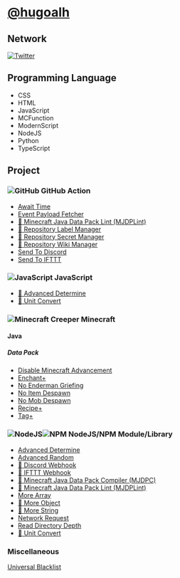 # [@hugoalh](https://github.com/hugoalh)

## Network

[![Twitter](https://hugoalh.github.io/Library.SVG.Icon/Twitter.svg)](https://twitter.com/hugoalhofficial)

## Programming Language

- CSS
- HTML
- JavaScript
- MCFunction
- ModernScript
- NodeJS
- Python
- TypeScript

## Project

### ![GitHub](https://hugoalh.github.io/Library.SVG.Icon/GitHub.svg) GitHub Action

- [Await Time](https://github.com/hugoalh/GitHubAction.AwaitTime)
- [Event Payload Fetcher](https://github.com/hugoalh/GitHubAction.EventPayloadFetcher)
- [🚧 Minecraft Java Data Pack Lint (MJDPLint)](https://github.com/hugoalh/GitHubAction.MinecraftJavaDataPackLint)
- [🚧 Repository Label Manager](https://github.com/hugoalh/GitHubAction.RepositoryLabelManager)
- [🚧 Repository Secret Manager](https://github.com/hugoalh/GitHubAction.RepositorySecretManager)
- [🚧 Repository Wiki Manager](https://github.com/hugoalh/GitHubAction.RepositoryWikiManager)
- [Send To Discord](https://github.com/hugoalh/GitHubAction.SendToDiscord)
- [Send To IFTTT](https://github.com/hugoalh/GitHubAction.SendToIFTTT)

### ![JavaScript](https://hugoalh.github.io/Library.SVG.Icon/JavaScript.svg) JavaScript

- [🚧 Advanced Determine](https://github.com/hugoalh-studio/JavaScript.AdvancedDetermine)
- [🚧 Unit Convert](https://github.com/hugoalh-studio/JavaScript.UnitConvert)

### ![Minecraft Creeper](https://hugoalh.github.io/Library.SVG.Icon/Minecraft/Creeper_Face.svg) Minecraft

#### Java

##### Data Pack

- [Disable Minecraft Advancement](https://github.com/hugoalh/Minecraft.Java.DataPack.DisableMinecraftAdvancement)
- [Enchant+](https://github.com/hugoalh/Minecraft.Java.DataPack.EnchantPlus)
- [No Enderman Griefing](https://github.com/hugoalh/Minecraft.Java.DataPack.NoEndermanGriefing)
- [No Item Despawn](https://github.com/hugoalh/Minecraft.Java.DataPack.NoItemDespawn)
- [No Mob Despawn](https://github.com/hugoalh/Minecraft.Java.DataPack.NoMobDespawn)
- [Recipe+](https://github.com/hugoalh/Minecraft.Java.DataPack.RecipePlus)
- [Tag+](https://github.com/hugoalh/Minecraft.Java.DataPack.TagPlus)

### ![NodeJS](https://hugoalh.github.io/Library.SVG.Icon/NodeJS_Alt.svg)![NPM](https://hugoalh.github.io/Library.SVG.Icon/NPM_Alt.svg) NodeJS/NPM Module/Library

- [Advanced Determine](https://github.com/hugoalh/NodeJS.AdvancedDetermine)
- [Advanced Random](https://github.com/hugoalh/NodeJS.AdvancedRandom)
- [🚧 Discord Webhook](https://github.com/hugoalh/NodeJS.DiscordWebhook)
- [🚧 IFTTT Webhook](https://github.com/hugoalh/NodeJS.IFTTTWebhook)
- [🚧 Minecraft Java Data Pack Compiler (MJDPC)](https://github.com/hugoalh/NodeJS.MinecraftJavaDataPackCompiler)
- [🚧 Minecraft Java Data Pack Lint (MJDPLint)](https://github.com/hugoalh/NodeJS.MinecraftJavaDataPackLint)
- [More Array](https://github.com/hugoalh/NodeJS.MoreArray)
- [🚧 More Object](https://github.com/hugoalh/NodeJS.MoreObject)
- [🧪 More String](https://github.com/hugoalh/NodeJS.MoreString)
- [Network Request](https://github.com/hugoalh/NodeJS.NetworkRequest)
- [Read Directory Depth](https://github.com/hugoalh/NodeJS.ReadDirectoryDepth)
- [🚧 Unit Convert](https://github.com/hugoalh/NodeJS.UnitConvert)

### Miscellaneous

[Universal Blacklist](https://github.com/hugoalh-studio/UniversalBlacklist)
